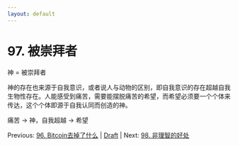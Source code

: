 ```yaml
---
layout: default
---
```

# 97. 被崇拜者

神 = 被崇拜者

神的存在也来源于自我意识，或者说人与动物的区别，即自我意识的存在超越自我生物性存在。人能感受到痛苦，需要能摆脱痛苦的希望，而希望必须要一个个体来传达，这个个体即源于自我认同而创造的神。

痛苦 -> 神，自我超越 -> 希望

Previous: [96. Bitcoin去掉了什么](96.md) | [Draft](../Draft.md) | Next: [98. 非理智的好处](98.md)